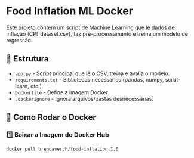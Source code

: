 # Food Inflation ML Docker

Este projeto contém um script de Machine Learning que lê dados de inflação (CPI_dataset.csv), faz pré-processamento e treina um modelo de regressão.

## 📂 Estrutura

- `app.py` - Script principal que lê o CSV, treina e avalia o modelo.
- `requirements.txt` - Bibliotecas necessárias (pandas, numpy, scikit-learn, etc.).
- `Dockerfile` - Define a imagem Docker.
- `.dockerignore` - Ignora arquivos/pastas desnecessárias.

## 🚀 Como Rodar o Docker

### 1️⃣ Baixar a Imagem do Docker Hub

```bash
docker pull brendaverch/food-inflation:1.0
